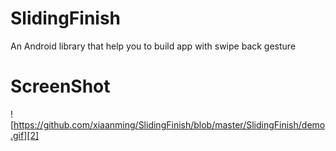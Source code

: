SlidingFinish
=============
An Android library that help you to build app with swipe back gesture

# ScreenShot
![https://github.com/xiaanming/SlidingFinish/blob/master/SlidingFinish/demo.gif][2]
